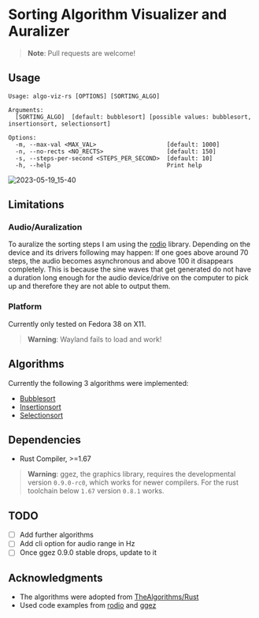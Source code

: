 # Sorting Algorithm Visualizer and Auralizer

> **Note**: Pull requests are welcome!

## Usage

```
Usage: algo-viz-rs [OPTIONS] [SORTING_ALGO]

Arguments:
  [SORTING_ALGO]  [default: bubblesort] [possible values: bubblesort, insertionsort, selectionsort]

Options:
  -m, --max-val <MAX_VAL>                    [default: 1000]
  -n, --no-rects <NO_RECTS>                  [default: 150]
  -s, --steps-per-second <STEPS_PER_SECOND>  [default: 10]
  -h, --help                                 Print help
```

![2023-05-19_15-40](https://github.com/arminveres/algo-viz-rs/assets/45210978/e45f5642-cfeb-4d6a-9954-03494d35b7f9)

## Limitations

### Audio/Auralization

To auralize the sorting steps I am using the [rodio](https://github.com/RustAudio/rodio) library.
Depending on the device and its drivers following may happen: If one goes above around 70 steps, the audio becomes
asynchronous and above 100 it disappears completely. This is because the sine waves that get generated do not have a
duration long enough for the audio device/drive on the computer to pick up and therefore they are not able to output
them.

### Platform

Currently only tested on Fedora 38 on X11.

> **Warning**: Wayland fails to load and work!

## Algorithms

Currently the following 3 algorithms were implemented:

- [Bubblesort](./src/libsort/bubble_sort.rs)
- [Insertionsort](./src/libsort/insertion_sort.rs)
- [Selectionsort](./src/libsort/selection_sort.rs)

## Dependencies

- Rust Compiler, >=1.67

> **Warning**: ggez, the graphics library, requires the developmental version `0.9.0-rc0`, which works for newer compilers.
> For the rust toolchain below `1.67` version `0.8.1` works.

## TODO

- [ ] Add further algorithms
- [ ] Add cli option for audio range in Hz
- [ ] Once ggez 0.9.0 stable drops, update to it

## Acknowledgments

- The algorithms were adopted from [TheAlgorithms/Rust](https://github.com/TheAlgorithms/Rust)
- Used code examples from [rodio](https://github.com/RustAudio/rodio) and [ggez](https://github.com/ggez/ggez)

